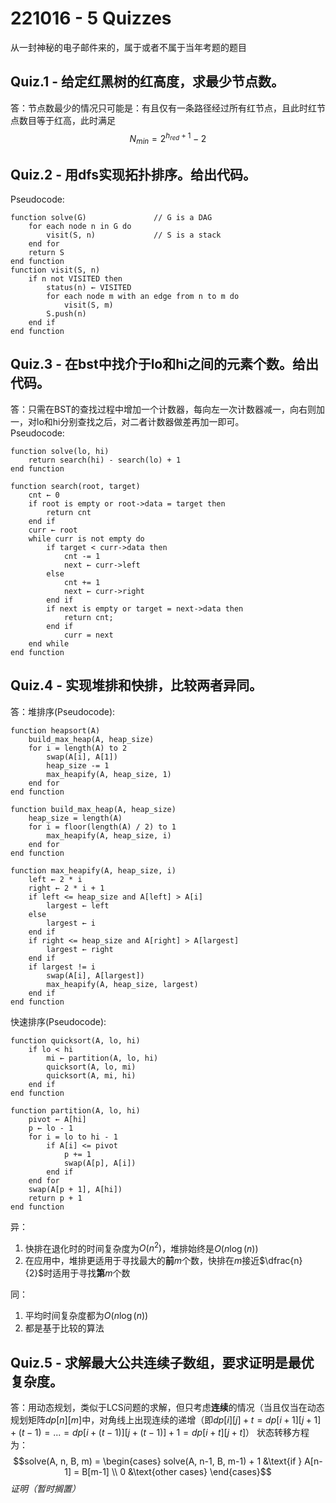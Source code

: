 # 221016 - 5 Quizzes
从一封神秘的电子邮件来的，属于或者不属于当年考题的题目  
## Quiz.1 - 给定红黑树的红高度，求最少节点数。
答：节点数最少的情况只可能是：有且仅有一条路径经过所有红节点，且此时红节点数目等于红高，此时满足$$N_{min} = 2^{h_{red} + 1} - 2$$
## Quiz.2 - 用dfs实现拓扑排序。给出代码。
Pseudocode:  
```
function solve(G)               // G is a DAG
    for each node n in G do
        visit(S, n)             // S is a stack
    end for
    return S
end function 
function visit(S, n)
    if n not VISITED then
        status(n) ← VISITED
        for each node m with an edge from n to m do
            visit(S, m)
        S.push(n)
    end if
end function
```
## Quiz.3 - 在bst中找介于lo和hi之间的元素个数。给出代码。
答：只需在BST的查找过程中增加一个计数器，每向左一次计数器减一，向右则加一，对lo和hi分别查找之后，对二者计数器做差再加一即可。  
Pseudocode:  
```
function solve(lo, hi)
    return search(hi) - search(lo) + 1
end function

function search(root, target)
    cnt ← 0 
    if root is empty or root->data = target then
        return cnt
    end if
    curr ← root
    while curr is not empty do
        if target < curr->data then
            cnt -= 1
            next ← curr->left
        else
            cnt += 1
            next ← curr->right
        end if
        if next is empty or target = next->data then
            return cnt;
        end if
            curr = next
    end while
end function
```
## Quiz.4 - 实现堆排和快排，比较两者异同。
答：堆排序(Pseudocode): 
```
function heapsort(A)
    build_max_heap(A, heap_size)
    for i = length(A) to 2
        swap(A[i], A[1])
        heap_size -= 1
        max_heapify(A, heap_size, 1)
    end for
end function

function build_max_heap(A, heap_size)
    heap_size = length(A)
    for i = floor(length(A) / 2) to 1
        max_heapify(A, heap_size, i)
    end for
end function

function max_heapify(A, heap_size, i)
    left ← 2 * i
    right ← 2 * i + 1
    if left <= heap_size and A[left] > A[i]
        largest ← left
    else 
        largest ← i
    end if
    if right <= heap_size and A[right] > A[largest]
        largest ← right
    end if
    if largest != i
        swap(A[i], A[largest])
        max_heapify(A, heap_size, largest)
    end if
end function
```
快速排序(Pseudocode): 
```
function quicksort(A, lo, hi)
    if lo < hi
        mi ← partition(A, lo, hi)
        quicksort(A, lo, mi)
        quicksort(A, mi, hi)
    end if
end function

function partition(A, lo, hi)
    pivot ← A[hi]
    p ← lo - 1
    for i = lo to hi - 1
        if A[i] <= pivot
            p += 1
            swap(A[p], A[i])
        end if
    end for
    swap(A[p + 1], A[hi])
    return p + 1
end function
```
异：  
1. 快排在退化时的时间复杂度为$O(n^2)$，堆排始终是$O(n\log(n))$
2. 在应用中，堆排更适用于寻找最大的**前**$m$个数，快排在$m$接近$\dfrac{n}{2}$时适用于寻找**第**$m$个数

同：  
1. 平均时间复杂度都为$O(n\log(n))$
2. 都是基于比较的算法
## Quiz.5 - 求解最大公共连续子数组，要求证明是最优复杂度。
答：用动态规划，类似于LCS问题的求解，但只考虑**连续**的情况（当且仅当在动态规划矩阵$dp[n][m]$中，对角线上出现连续的递增（即$dp[i][j] + t = dp[i+1][j+1] + (t-1) = ... = dp[i+(t-1)][j+(t-1)] + 1 = dp[i+t][j+t]$）
状态转移方程为：$$solve(A, n, B, m) = \begin{cases}
    solve(A, n-1, B, m-1) + 1 &\text{if } A[n-1] = B[m-1]
\\
    0 &\text{other cases}
\end{cases}$$
*证明（暂时搁置）*